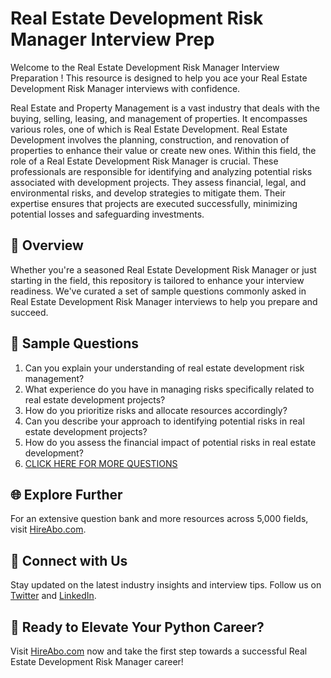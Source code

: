 # Real Estate Development Risk Manager Interview Prep

Welcome to the Real Estate Development Risk Manager Interview Preparation ! This resource is designed to help you ace your Real Estate Development Risk Manager interviews with confidence.

Real Estate and Property Management is a vast industry that deals with the buying, selling, leasing, and management of properties. It encompasses various roles, one of which is Real Estate Development. Real Estate Development involves the planning, construction, and renovation of properties to enhance their value or create new ones. Within this field, the role of a Real Estate Development Risk Manager is crucial. These professionals are responsible for identifying and analyzing potential risks associated with development projects. They assess financial, legal, and environmental risks, and develop strategies to mitigate them. Their expertise ensures that projects are executed successfully, minimizing potential losses and safeguarding investments.

## 🚀 Overview

Whether you're a seasoned Real Estate Development Risk Manager or just starting in the field, this repository is tailored to enhance your interview readiness. We've curated a set of sample questions commonly asked in Real Estate Development Risk Manager interviews to help you prepare and succeed.

## 📝 Sample Questions

1. Can you explain your understanding of real estate development risk management?
2. What experience do you have in managing risks specifically related to real estate development projects?
3. How do you prioritize risks and allocate resources accordingly?
4. Can you describe your approach to identifying potential risks in real estate development projects?
5. How do you assess the financial impact of potential risks in real estate development?
6. [CLICK HERE FOR MORE QUESTIONS](https://hireabo.com/job/21_3_33/Real%20Estate%20Development%20Risk%20Manager)

## 🌐 Explore Further

For an extensive question bank and more resources across 5,000 fields, visit [HireAbo.com](https://www.hireabo.com).

## 📱 Connect with Us

Stay updated on the latest industry insights and interview tips. Follow us on [Twitter](https://twitter.com/hireabo) and [LinkedIn](https://www.linkedin.com/in/hire-abo-3609972a8/).

## 🚀 Ready to Elevate Your Python Career?

Visit [HireAbo.com](https://www.hireabo.com) now and take the first step towards a successful Real Estate Development Risk Manager career!
